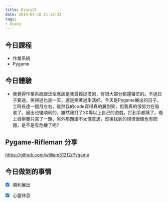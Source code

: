 ```yaml
---
title: Diary25
date: 2019-04-10 21:39:22
tags: 
- diary
---
```


## 今日課程

* 作業系統
* Pygame

## 今日體驗

* 我覺得作業系統跟泛型應該是我最難捉摸的，有很大部分都還蠻茫的。不過日子要過，笑得過也是一天，還是笑著過生活好。今天是Pygame展出的日子，工時長達一個月左右，雖然我的code寫得真的糞到笑，但我真的很努力在吸收了。展出也蠻順利的，雖然我打了30場以上自己的遊戲，打到手都痛了。晚上自辦賽只寫了一題，另外那題讀不太懂意思，然後找到的規律很像也有問題，是不是有危機了呢?

## Pygame-Rifleman 分享

https://github.com/william31212/Pygame

## 今日做到的事情

* [x] 順利展出
* [x] 心靈休息

